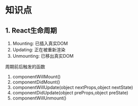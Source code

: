 # 知识点

## 1. React生命周期

1. Mounting: 已插入真实DOM
2. Updating: 正在被重新渲染
3. Unmounting: 已移出真实DOM

周期前后触发的函数

1. componentWillMount()
2. componentDidMount()
3. componentWillUpdate(object nextProps,object nextState)
4. componentDidUpdate(object preProps,object preState)
5. componentWillUnmount()

